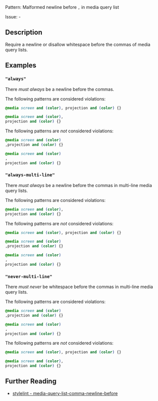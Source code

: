 Pattern: Malformed newline before `,` in media query list

Issue: -

## Description

Require a newline or disallow whitespace before the commas of media query lists.

## Examples

### `"always"`

There *must always* be a newline before the commas.

The following patterns are considered violations:

```css
@media screen and (color), projection and (color) {}
```

```css
@media screen and (color),
projection and (color) {}
```

The following patterns are *not* considered violations:

```css
@media screen and (color)
,projection and (color) {}
```

```css
@media screen and (color)
,
projection and (color) {}
```

### `"always-multi-line"`

There *must always* be a newline before the commas in multi-line media query lists.

The following patterns are considered violations:

```css
@media screen and (color),
projection and (color) {}
```

The following patterns are *not* considered violations:

```css
@media screen and (color), projection and (color) {}
```

```css
@media screen and (color)
,projection and (color) {}
```

```css
@media screen and (color)
,
projection and (color) {}
```

### `"never-multi-line"`

There *must never* be whitespace before the commas in multi-line media query lists.

The following patterns are considered violations:

```css
@media screen and (color)
,projection and (color) {}
```

```css
@media screen and (color)
,
projection and (color) {}
```

The following patterns are *not* considered violations:

```css
@media screen and (color), projection and (color) {}
```

```css
@media screen and (color),
projection and (color) {}
```

## Further Reading

* [stylelint - media-query-list-comma-newline-before](https://stylelint.io/user-guide/rules/media-query-list-comma-newline-before)